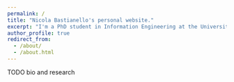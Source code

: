 ```yaml
---
permalink: /
title: "Nicola Bastianello's personal website."
excerpt: "I'm a PhD student in Information Engineering at the University of Padova, Italy."
author_profile: true
redirect_from: 
  - /about/
  - /about.html
---
```


TODO bio and research
